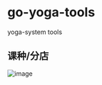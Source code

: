 # go-yoga-tools
yoga-system tools

## 课种/分店
![image](https://user-images.githubusercontent.com/1940588/39078918-e0228ca8-4543-11e8-85ce-1b2d4a80ce57.png)

